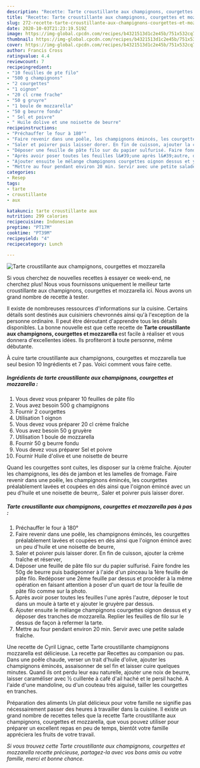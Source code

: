 ```yaml
---
description: "Recette: Tarte croustillante aux champignons, courgettes et mozzarella"
title: "Recette: Tarte croustillante aux champignons, courgettes et mozzarella"
slug: 272-recette-tarte-croustillante-aux-champignons-courgettes-et-mozzarella
date: 2020-10-03T21:23:19.519Z
image: https://img-global.cpcdn.com/recipes/b4321513d1c2e45b/751x532cq70/tarte-croustillante-aux-champignons-courgettes-et-mozzarella-photo-principale-de-la-recette.jpg
thumbnail: https://img-global.cpcdn.com/recipes/b4321513d1c2e45b/751x532cq70/tarte-croustillante-aux-champignons-courgettes-et-mozzarella-photo-principale-de-la-recette.jpg
cover: https://img-global.cpcdn.com/recipes/b4321513d1c2e45b/751x532cq70/tarte-croustillante-aux-champignons-courgettes-et-mozzarella-photo-principale-de-la-recette.jpg
author: Francis Cross
ratingvalue: 4.4
reviewcount: 7
recipeingredient:
- "10 feuilles de pte filo"
- "500 g champignons"
- "2 courgettes"
- "1 oignon"
- "20 cl crme frache"
- "50 g gruyre"
- "1 boule de mozzarella"
- "50 g beurre fondu"
- " Sel et poivre"
- " Huile dolive et une noisette de beurre"
recipeinstructions:
- "Préchauffer le four à 180°"
- "Faire revenir dans une poêle, les champignons émincés, les courgettes préalablement lavées et coupées en dés ainsi que l&#39;oignon émincé avec un peu d&#39;huile et une noisette de beurre,"
- "Saler et poivrer puis laisser dorer. En fin de cuisson, ajouter la crème fraîche et réserver,"
- "Déposer une feuille de pâte filo sur du papier sulfurisé. Faire fondre les 50g de beurre puis badigeonner à l&#39;aide d&#39;un pinceau la 1ère feuille de pâte filo. Redéposer une 2ème feuille par dessus et procéder à la même opération en faisant attention à poser d&#39;un quart de tour la feuille de pâte filo comme sur la photo."
- "Après avoir poser toutes les feuilles l&#39;une après l&#39;autre, déposer le tout dans un moule à tarte et y ajouter le gruyère par dessus."
- "Ajouter ensuite le mélange champignons courgettes oignon dessus et y déposer des tranches de mozzarella. Replier les feuilles de filo sur le dessus de façon à refermer la tarte."
- "Mettre au four pendant environ 20 min. Servir avec une petite salade fraîche."
categories:
- Resep
tags:
- tarte
- croustillante
- aux

katakunci: tarte croustillante aux 
nutrition: 299 calories
recipecuisine: Indonesian
preptime: "PT17M"
cooktime: "PT39M"
recipeyield: "4"
recipecategory: Lunch

---
```



![Tarte croustillante aux champignons, courgettes et mozzarella](https://img-global.cpcdn.com/recipes/b4321513d1c2e45b/751x532cq70/tarte-croustillante-aux-champignons-courgettes-et-mozzarella-photo-principale-de-la-recette.jpg)

Si vous cherchez de nouvelles recettes à essayer ce week-end, ne cherchez plus! Nous vous fournissons uniquement le meilleur tarte croustillante aux champignons, courgettes et mozzarella ici. Nous avons un grand nombre de recette à tester.

Il existe de nombreuses ressources d'informations sur la cuisine. Certains détails sont destinés aux cuisiniers chevronnés ainsi qu'à l'exception de la personne ordinaire. Il peut être déroutant d'apprendre tous les détails disponibles. La bonne nouvelle est que cette recette de <strong> Tarte croustillante aux champignons, courgettes et mozzarella </strong> est facile à réaliser et vous donnera d'excellentes idées. Ils profiteront à toute personne, même débutante.

<!--inarticleads1-->

À cuire tarte croustillante aux champignons, courgettes et mozzarella tue seul besion 10 Ingrédients et 7 pas. Voici comment vous faire cette.

##### Ingrédients de tarte croustillante aux champignons, courgettes et mozzarella :

1. Vous devez vous préparer 10 feuilles de pâte filo
1. Vous avez besoin 500 g champignons
1. Fournir 2 courgettes
1. Utilisation 1 oignon
1. Vous devez vous préparer 20 cl crème fraîche
1. Vous avez besoin 50 g gruyère
1. Utilisation 1 boule de mozzarella
1. Fournir 50 g beurre fondu
1. Vous devez vous préparer  Sel et poivre
1. Fournir  Huile d&#39;olive et une noisette de beurre


Quand les courgettes sont cuites, les disposer sur la crème fraîche. Ajouter les champignons, les dés de jambon et les lamelles de fromage. Faire revenir dans une poêle, les champignons émincés, les courgettes préalablement lavées et coupées en dés ainsi que l&#39;oignon émincé avec un peu d&#39;huile et une noisette de beurre,. Saler et poivrer puis laisser dorer. 

<!--inarticleads2-->

##### Tarte croustillante aux champignons, courgettes et mozzarella pas à pas :

1. Préchauffer le four à 180°
1. Faire revenir dans une poêle, les champignons émincés, les courgettes préalablement lavées et coupées en dés ainsi que l&#39;oignon émincé avec un peu d&#39;huile et une noisette de beurre,
1. Saler et poivrer puis laisser dorer. En fin de cuisson, ajouter la crème fraîche et réserver,
1. Déposer une feuille de pâte filo sur du papier sulfurisé. Faire fondre les 50g de beurre puis badigeonner à l&#39;aide d&#39;un pinceau la 1ère feuille de pâte filo. Redéposer une 2ème feuille par dessus et procéder à la même opération en faisant attention à poser d&#39;un quart de tour la feuille de pâte filo comme sur la photo.
1. Après avoir poser toutes les feuilles l&#39;une après l&#39;autre, déposer le tout dans un moule à tarte et y ajouter le gruyère par dessus.
1. Ajouter ensuite le mélange champignons courgettes oignon dessus et y déposer des tranches de mozzarella. Replier les feuilles de filo sur le dessus de façon à refermer la tarte.
1. Mettre au four pendant environ 20 min. Servir avec une petite salade fraîche.


Une recette de Cyril Lignac, cette Tarte croustillante champignons mozzarella est délicieuse. La recette par Recettes au companion ou pas. Dans une poêle chaude, verser un trait d&#39;huile d&#39;olive, ajouter les champignons émincés, assaisonner de sel fin et laisser cuire quelques minutes. Quand ils ont perdu leur eau naturelle, ajouter une noix de beurre, laisser caraméliser avec ½ cuillerée à café d&#39;ail haché et le persil haché. A l&#39;aide d&#39;une mandoline, ou d&#39;un couteau très aiguisé, tailler les courgettes en tranches. 

<!--inarticleads1-->

<p>
Préparation des aliments Un plat délicieux pour votre famille ne signifie pas nécessairement passer des heures à travailler dans la cuisine. Il existe un grand nombre de recettes telles que la recette Tarte croustillante aux champignons, courgettes et mozzarella, que vous pouvez utiliser pour préparer un excellent repas en peu de temps, bientôt votre famille appréciera les fruits de votre travail.
</p>

<p>
<i>Si vous trouvez cette Tarte croustillante aux champignons, courgettes et mozzarella recette précieuse, partagez-la avec vos bons amis ou votre famille, merci et bonne chance.</i>
</p>
